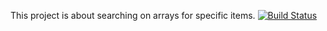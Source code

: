 This project is about searching on arrays for specific items.
[![Build Status](https://travis-ci.org/tarikdincer/myDemoApp.svg?branch=master)](https://travis-ci.org/tarikdincer/myDemoApp)
